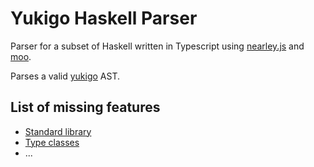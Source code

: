# Yukigo Haskell Parser

Parser for a subset of Haskell written in Typescript using [nearley.js](https://nearley.js.org/) and [moo](https://github.com/no-context/moo).

Parses a valid [yukigo](https://github.com/noiseArch/yukigo) AST.

## List of missing features
- [Standard library](http://www.zvon.org/other/haskell/Outputprelude/functionIndex.html)
- [Type classes](http://www.zvon.org/other/haskell/Outputprelude/classIndex.html)
- ...
